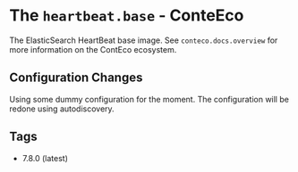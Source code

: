 # The `heartbeat.base` - ConteEco

The ElasticSearch HeartBeat base image.
See `conteco.docs.overview` for more information on the ContEco ecosystem.

## Configuration Changes

Using some dummy configuration for the moment.
The configuration will be redone using autodiscovery.

## Tags

* 7.8.0 (latest)  
